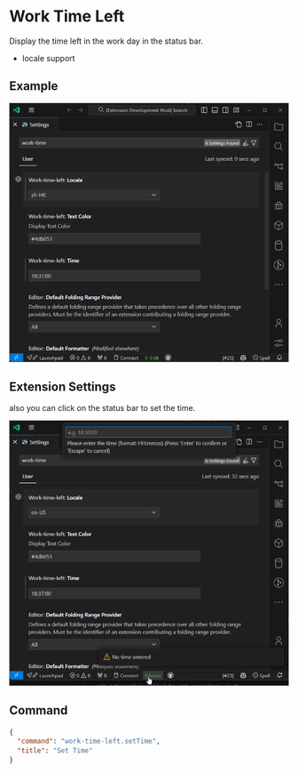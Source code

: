 # Work Time Left

Display the time left in the work day in the status bar.

- locale support

## Example

![example](example.png)

## Extension Settings

also you can click on the status bar to set the time.

![example-status-bar](example-status-bar.png)

## Command

```json
{
  "command": "work-time-left.setTime",
  "title": "Set Time"
}
```
